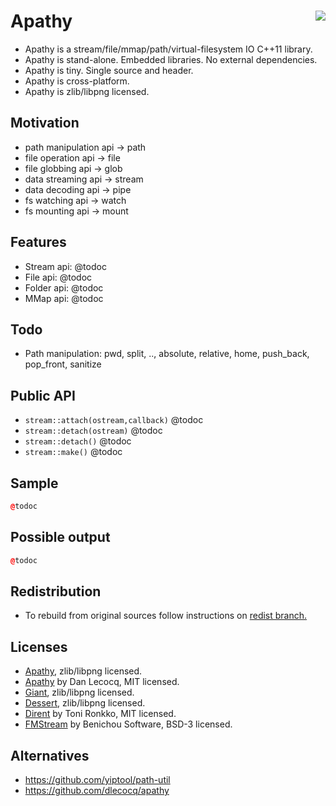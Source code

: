 Apathy <a href="https://travis-ci.org/r-lyeh/apathy"><img src="https://api.travis-ci.org/r-lyeh/apathy.svg?branch=master" align="right" /></a>
======

- Apathy is a stream/file/mmap/path/virtual-filesystem IO C++11 library.
- Apathy is stand-alone. Embedded libraries. No external dependencies.
- Apathy is tiny. Single source and header.
- Apathy is cross-platform.
- Apathy is zlib/libpng licensed.

## Motivation
- path manipulation api -> path
- file operation api -> file
- file globbing api -> glob
- data streaming api -> stream
- data decoding api -> pipe
- fs watching api -> watch
- fs mounting api -> mount

## Features
- Stream api: @todoc
- File api: @todoc
- Folder api: @todoc
- MMap api: @todoc

## Todo
- Path manipulation: pwd, split, .., absolute, relative, home, push_back, pop_front, sanitize

## Public API
- `stream::attach(ostream,callback)` @todoc
- `stream::detach(ostream)` @todoc
- `stream::detach()` @todoc
- `stream::make()` @todoc

## Sample
```c++
@todoc
```

## Possible output
```c++
@todoc
```

## Redistribution
- To rebuild from original sources follow instructions on [redist branch.](https://github.com/r-lyeh/apathy/tree/redist)

## Licenses
- [Apathy](https://github.com/r-lyeh/apathy), zlib/libpng licensed.
- [Apathy](https://github.com/dlecocq/apathy) by Dan Lecocq, MIT licensed.
- [Giant](https://github.com/r-lyeh/giant), zlib/libpng licensed.
- [Dessert](https://github.com/r-lyeh/dessert), zlib/libpng licensed.
- [Dirent](http://softagalleria.net/dirent.php) by Toni Ronkko, MIT licensed.
- [FMStream](http://sourceforge.net/projects/fmstream/) by Benichou Software, BSD-3 licensed.

## Alternatives
- https://github.com/yiptool/path-util
- https://github.com/dlecocq/apathy
